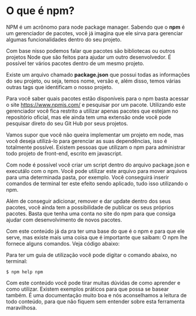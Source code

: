 # O que é npm?

NPM é um acrônomo para node package manager. Sabendo que o **npm** é um gerenciador de pacotes, você já imagina que ele sirva para gerenciar algumas funcionalidades dentro do seu projeto.

Com base nisso podemos falar que pacotes são bibliotecas ou outros projetos Node que são feitos para ajudar um outro desenvolvedor. É possível ter vários pacotes dentro de um mesmo projeto.

Existe um arquivo chamado **package.json** que possui todas as informações do seu projeto, ou seja, temos nome, versão e, além disso, temos várias outras tags que identificam o nosso projeto.

Para você saber quais pacotes estão disponíveis para o npm basta acessar o site <https://www.npmjs.com/> e pesquisar por um pacote. Utilizando este gerenciador você fica restrito a utilizar apenas pacotes que estejam no repositório oficial, mas ele ainda tem uma extensão onde você pode pesquisar direto do seu Git Hub por seus projetos.

Vamos supor que você não queira implementar um projeto em node, mas você deseja utilizá-lo para gerenciar as suas dependências, isso é totalmente possível. Existem pessoas que utilizam o npm para administrar todo projeto de front-end, escrito em javascript.

Com node é possível você criar um script dentro do arquivo package.json e executálo com o npm. Você pode utilizar este arquivo para mover arquivos para uma determinada pasta, por exemplo. Você conseguirá inserir comandos de terminal ter este efeito sendo aplicado, tudo isso utilizando o npm.

Além de conseguir adicionar, remover e dar update dentro dos seus pacotes, você ainda tem a possibilidade de publicar os seus próprios pacotes. Basta que tenha uma conta no site do npm para que consiga ajudar com desenvolvimento de novos pacotes.

Com este conteúdo já da pra ter uma base do que é o npm e para que ele serve, mas existe mais uma coisa que é importante que saibam: O npm lhe fornece alguns comandos. Veja código abaixo:

Para ter um guia de utilização você pode digitar o comando abaixo, no terminal:

`$ npm help npm`

Com este conteúdo você pode tirar muitas dúvidas de como aprender e como utilizar. Existem exemplos práticos para que possa se basear também. É uma documentação muito boa e nós aconselhamos a leitura de todo conteúdo, para que não fiquem sem entender sobre esta ferramenta maravilhosa.